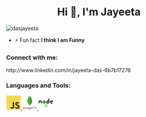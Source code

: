 <h1 align="center">Hi 👋, I'm Jayeeta</h1>
<p align="left"> <img src="https://komarev.com/ghpvc/?username=dasjayeeta&label=Profile%20views&color=0e75b6&style=flat" alt="dasjayeeta" /> </p>

- ⚡ Fun fact **I think I am Funny**

<h3 align="left">Connect with me:</h3>
http://www.linkedin.com/in/jayeeta-das-6b7b17276
<p align="left">

</p>

<h3 align="left">Languages and Tools:</h3>
<p align="left"> <a href="https://developer.mozilla.org/en-US/docs/Web/JavaScript" target="_blank" rel="noreferrer"> <img src="https://raw.githubusercontent.com/devicons/devicon/master/icons/javascript/javascript-original.svg" alt="javascript" width="40" height="40"/> </a> <a href="https://www.mongodb.com/" target="_blank" rel="noreferrer"> <img src="https://raw.githubusercontent.com/devicons/devicon/master/icons/mongodb/mongodb-original-wordmark.svg" alt="mongodb" width="40" height="40"/> </a> <a href="https://nodejs.org" target="_blank" rel="noreferrer"> <img src="https://raw.githubusercontent.com/devicons/devicon/master/icons/nodejs/nodejs-original-wordmark.svg" alt="nodejs" width="40" height="40"/> </a> </p>

